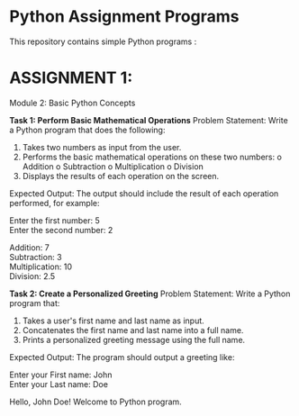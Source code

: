 # Python Assignment Programs

This repository contains simple Python programs :

# ASSIGNMENT 1:
Module 2: Basic Python Concepts
 
**Task 1: Perform Basic Mathematical Operations**
Problem Statement: Write a Python program that does the following:
1.  Takes two numbers as input from the user.
2.  Performs the basic mathematical operations on these two numbers:
o	Addition
o	Subtraction
o	Multiplication
o	Division
3.  Displays the results of each operation on the screen.<br>

Expected Output:
The output should include the result of each operation performed, for example:

Enter the first number: 5<br>
Enter the second number: 2

Addition: 7<br>
Subtraction: 3<br>
Multiplication: 10<br>
Division: 2.5
 
**Task 2: Create a Personalized Greeting**
Problem Statement: Write a Python program that:
1.  Takes a user's first name and last name as input.
2.  Concatenates the first name and last name into a full name.
3.  Prints a personalized greeting message using the full name.<br>

Expected Output:
The program should output a greeting like:

Enter your First name: John<br>
Enter your Last name: Doe<br>

Hello, John Doe! Welcome to Python program.
